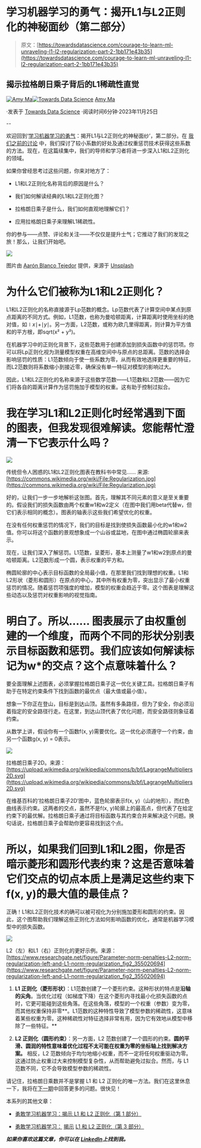 # 学习机器学习的勇气：揭开L1与L2正则化的神秘面纱（第二部分）

> 原文：[https://towardsdatascience.com/courage-to-learn-ml-unraveling-l1-l2-regularization-part-2-1bb171e43b35](https://towardsdatascience.com/courage-to-learn-ml-unraveling-l1-l2-regularization-part-2-1bb171e43b35)

## 揭示拉格朗日乘子背后的L1稀疏性直觉

[](https://amyma101.medium.com/?source=post_page-----1bb171e43b35--------------------------------)[![Amy Ma](../Images/2edf55456a1f92724535a1441fa2bef5.png)](https://amyma101.medium.com/?source=post_page-----1bb171e43b35--------------------------------)[](https://towardsdatascience.com/?source=post_page-----1bb171e43b35--------------------------------)[![Towards Data Science](../Images/a6ff2676ffcc0c7aad8aaf1d79379785.png)](https://towardsdatascience.com/?source=post_page-----1bb171e43b35--------------------------------) [Amy Ma](https://amyma101.medium.com/?source=post_page-----1bb171e43b35--------------------------------)

·发表于 [Towards Data Science](https://towardsdatascience.com/?source=post_page-----1bb171e43b35--------------------------------) ·阅读时间6分钟·2023年11月25日

--

欢迎回到‘[学习机器学习的勇气](/towardsdatascience.com/tagged/courage-to-learn-ml)：揭开L1与L2正则化的神秘面纱’，第二部分。在 [我们之前的讨论](https://medium.com/@yujing-ma45/understanding-l1-l2-regularization-part-1-9c7affe6f920) 中，我们探讨了较小系数的好处及通过权重惩罚技术获得这些系数的方法。现在，在这篇续集中，我们的导师和学习者将进一步深入L1和L2正则化的领域。

如果你曾经思考过这些问题，你来对地方了：

+   L1和L2正则化名称背后的原因是什么？

+   我们如何解读经典的L1和L2正则化图？

+   拉格朗日乘子是什么，我们如何直观地理解它们？

+   应用拉格朗日乘子来理解L1稀疏性。

你的参与——点赞、评论和关注——不仅仅是提升士气；它推动了我们的发现之旅！那么，让我们开始吧。

![](../Images/eb38cadf6bb97d614c0c0bc8ddd9755a.png)

图片由 [Aarón Blanco Tejedor](https://unsplash.com/@the_meaning_of_love?utm_source=medium&utm_medium=referral) 提供，来源于 [Unsplash](https://unsplash.com/?utm_source=medium&utm_medium=referral)

# 为什么它们被称为L1和L2正则化？

L1和L2正则化的名称直接源于Lp范数的概念。Lp范数代表了计算空间中某点到原点距离的不同方式。例如，L1范数，也称为曼哈顿距离，计算距离时使用坐标的绝对值，如∣*x*∣+∣*y*∣。另一方面，L2范数，或称为欧几里得距离，则计算为平方值和的平方根，即sqrt(x² + y²)。

在机器学习中的正则化背景下，这些范数用于创建添加到损失函数中的惩罚项。你可以将Lp正则化视为测量模型权重在高维空间中与原点的总距离。范数的选择会影响惩罚的性质：L1范数倾向于使一些系数为零，从而有效地选择更重要的特征，而L2范数则将系数缩小到接近零，确保没有单一特征对模型的影响过大。

因此，L1和L2正则化的名称来源于这些数学范数——L1范数和L2范数——因为它们将各自的距离计算作为惩罚施加于模型的权重。这有助于控制过拟合。

# **我在学习L1和L2正则化时经常遇到下面的图表，但我发现很难解读。您能帮忙澄清一下它表示什么吗？**

![](../Images/9c4081ca5e2c0ac4ec1bb37796236b09.png)

传统但令人困惑的L1和L2正则化图表在教科书中常见…… 来源: [https://commons.wikimedia.org/wiki/File:Regularization.jpg](https://commons.wikimedia.org/wiki/File:Regularization.jpg)

好的，让我们一步一步地解析这张图。首先，理解其不同元素的意义是至关重要的。假设我们的损失函数由两个权重w1和w2定义（在图中我们用beta代替w，但它们表示相同的概念）。图表的轴表示这些我们希望优化的权重。

在没有任何权重惩罚的情况下，我们的目标是找到使损失函数最小化的w1和w2值。你可以将这个函数的景观想象成一个山谷或盆地，在图中通过椭圆轮廓来表示。

现在，让我们深入了解惩罚。L1范数，呈菱形，基本上测量了w1和w2到原点的曼哈顿距离。L2范数形成一个圆，表示权重的平方和。

椭圆轮廓的中心表示目标函数的全局最小值，在那里我们找到理想的权重。L1和L2形状（菱形和圆形）在原点的中心，其中所有权重为零，突出显示了最小权重惩罚的情况。随着惩罚项强度的增加，模型的权重会趋近于零。这个图表是理解这些动态以及惩罚对权重影响的视觉指南。

# 明白了。所以…… 图表展示了由权重创建的一个维度，而两个不同的形状分别表示目标函数和惩罚。我们应该如何解读标记为w*的交点？这个点意味着什么？

要全面理解上述图表，必须掌握拉格朗日乘子这一优化关键工具。拉格朗日乘子有助于在特定约束条件下找到函数的最优点（最大值或最小值）。

想象一下你正在登山，目标是到达山顶。虽然有多条路径，但为了安全，你必须沿着指定的安全路径行走。在这里，到达山顶代表了优化问题，而安全路径则象征着约束。

从数学上讲，假设你有一个函数f(x, y)需要优化。这一优化必须遵守一个约束，由另一个函数g(x, y) = 0表示。

![](../Images/68a20f2eaf9a3abd420a45a322c23f22.png)

拉格朗日乘子2D。来源：[https://upload.wikimedia.org/wikipedia/commons/b/bf/LagrangeMultipliers2D.svg](https://upload.wikimedia.org/wikipedia/commons/b/bf/LagrangeMultipliers2D.svg)

在维基百科的‘拉格朗日乘子2D’图中，蓝色轮廓表示f(x, y)（山的地形），而红色曲线表示约束。这两者的交点，虽然不是f(x, y)轮廓上的最高点，但代表了在给定约束下的最优解。拉格朗日乘子通过将目标函数与其约束合并来解决这个问题。换句话说，拉格朗日乘子会帮助你更容易找到这个点。

# 所以，如果我们回到L1和L2图，你是否暗示菱形和圆形代表约束？这是否意味着它们交点的切点本质上是满足这些约束下f(x, y)的最大值的最佳点？

正确！L1和L2正则化技术的确可以被可视化为分别施加菱形和圆形的约束。因此，这个图帮助我们理解这些正则化方法如何影响函数的优化，通常是机器学习模型中的损失函数。

![](../Images/bf23589d50e185f421663dc8687a7a73.png)

L2（左）和L1（右）正则化的更好示例。来源：[https://www.researchgate.net/figure/Parameter-norm-penalties-L2-norm-regularization-left-and-L1-norm-regularization_fig2_355020694](https://www.researchgate.net/figure/Parameter-norm-penalties-L2-norm-regularization-left-and-L1-norm-regularization_fig2_355020694)

1.  **L1 正则化（菱形形状）**：L1范数创建了一个菱形约束。这种形状的特点是**沿轴的尖角**。当优化过程（如梯度下降）在这个菱形内寻找最小化损失函数的点时，它更可能碰到这些角落。在这些角落，模型的一个权重（参数）变为零，而其他权重保持非零**。L1范数的这种特性导致了模型参数的稀疏性，这意味着某些权重为零。这种稀疏性对特征选择非常有用，因为它有效地从模型中移除了一些特征。**

1.  **L2 正则化（圆形约束）**：另一方面，L2 范数创建了一个圆形的约束。**圆的平滑、圆润的特性意味着优化过程不太可能在权重为零的坐标轴上找到解决方案。** 相反，L2 范数倾向于均匀地缩小权重，而不一定将任何权重驱动为零。这通过防止权重过大来控制模型复杂性，从而帮助避免过拟合。然而，与 L1 范数不同，它不会导致模型参数的稀疏性。

请记住，拉格朗日乘数并不是掌握 L1 和 L2 正则化的唯一方法。我们在这里休息一下，我将在[下一期](/courage-to-learn-ml-demystifying-l1-l2-regularization-part-3-ee27cd4b557a)中回答更多的问题。很快见！

本系列的其他文章：

+   [勇敢学习机器学习：揭示 L1 和 L2 正则化（第 1 部分）](https://medium.com/@yujing-ma45/understanding-l1-l2-regularization-part-1-9c7affe6f920)

+   [勇敢学习机器学习：](/courage-to-learn-ml-demystifying-l1-l2-regularization-part-3-ee27cd4b557a) [揭示](https://medium.com/@yujing-ma45/understanding-l1-l2-regularization-part-1-9c7affe6f920) [L1 和 L2 正则化（第 3 部分）](/courage-to-learn-ml-demystifying-l1-l2-regularization-part-3-ee27cd4b557a)

***如果你喜欢这篇文章，你可以在*** [***LinkedIn***](https://www.linkedin.com/in/amyma101/)***上找到我。***
